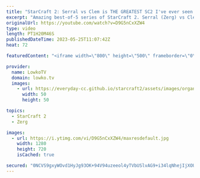 ```yaml
---
title: "StarCraft 2: Serral vs Clem is THE GREATEST SC2 I've ever seen!"
excerpt: "Amazing best-of-5 series of StarCraft 2. Serral (Zerg) vs Clem (Terran) is the highest level of SC2 I've seen all year, with a very unique strategy in the final game of this series. Support my work: https://patreon.com/lowkotv Lowko Merch: https://lowko.shop  My YouTube channels: https://youtube.com/lowkotv"
originalUrl: https://youtube.com/watch?v=D9G5nCxXZW4
type: video
length: PT1H20M46S
publishedDateTime: 2023-05-25T11:07:42Z
heat: 72

featuredContent: "<iframe width=\"800\" height=\"500\" frameborder=\"0\" src=\"https://www.youtube.com/embed/D9G5nCxXZW4\" allow=\"accelerometer; autoplay; encrypted-media; gyroscope; picture-in-picture\" allowfullscreen></iframe>"

provider:
  name: LowkoTV
  domain: lowko.tv
  images:
    - url: https://everyday-cc.github.io/starcraft2/assets/images/organizations/lowko.tv-50x50.jpg
      width: 50
      height: 50

topics:
  - StarCraft 2
  - Zerg

images:
  - url: https://i.ytimg.com/vi/D9G5nCxXZW4/maxresdefault.jpg
    width: 1280
    height: 720
    isCached: true

secured: "0NCVS9gxyWOvd1HyJg93OK+94V94uzeeol4yTVbUSlvAG9+i34lqNhejIjXOUZ6xWNRwxYscryMBzulVMSqQw/X6X4tSMAKyCTbA9olc02LIu7q9tj5kAx+jt/gLlGbTb573GzqOFsW8a0Xg9rbTKbqvmTHak1XuK46lPH3GedJIvcnTjpRRtvUySLXzkhAjd2q8ftu46vS1BLGGeq+2q+Cvs6RSuK9xqqNpoDydi4yneTVj3+Vb3hLOfXeUvG33XfbJ3kfCmBqa1T51muehewZichHU0NEdMLW5GDdTt1xjciKY3RtGouplRqDlnrau6ZWRDAGgxJww/TrFwiVlHrVh1W7T2QVTyWReTgJFQLiGVaM6uoqSKfXs9gTA9F20JDwDaMrmiY9WQu6q2yfJ57aSnWQ9Lzr+0+/U6XGTF0d609cyT2t5rBXNMVh/g0bz;2yGKiahfUAnxu7AKwEZNZQ=="
---
```


